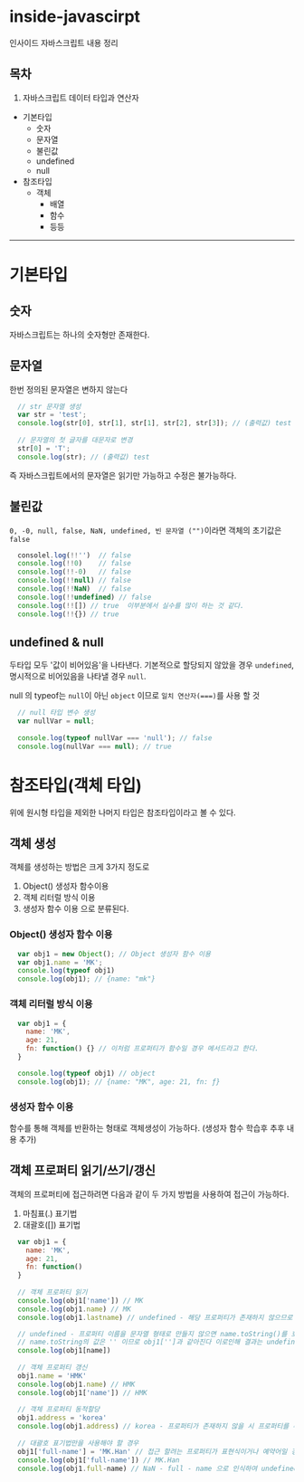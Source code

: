 # inside-javascirpt
인사이드 자바스크립트 내용 정리

## 목차
1. 자바스크립트 데이터 타입과 연산자
* 기본타입
  - 숫자
  - 문자열
  - 불린값
  - undefined
  - null
* 참조타입
  - 객체
    + 배열
    + 함수
    + 등등

---
# 기본타입
## 숫자
 자바스크립트는 하나의 숫자형만 존재한다.
## 문자열
  한번 정의된 문자열은 변하지 않는다
  ```javascript
    // str 문자열 생성
    var str = 'test';
    console.log(str[0], str[1], str[1], str[2], str[3]); // (출력값) test
    
    // 문자열의 첫 글자를 대문자로 변경
    str[0] = 'T';
    console.log(str); // (출력값) test
  ```
  즉 자바스크립트에서의 문자열은 읽기만 가능하고 수정은 불가능하다.
## 불린값
`0, -0, null, false, NaN, undefined, 빈 문자열 ("")`이라면 객체의 초기값은 `false`
```javascript
  consolel.log(!!'')  // false
  console.log(!!0)    // false
  console.log(!!-0)   // false
  console.log(!!null) // false
  console.log(!!NaN)  // false
  console.log(!!undefined) // false
  console.log(!![]) // true  이부분에서 실수를 많이 하는 것 같다.
  console.log(!!{}) // true
```
## undefined & null
  두타입 모두 '값이 비어있음'을 나타낸다.
  기본적으로 할당되지 않았을 경우 `undefined`, 명시적으로 비어있음을 나타낼 경우 `null`.
  
  null 의 typeof는 `null`이 아닌 `object` 이므로 `일치 연산자(===)`를 사용 할 것
  ```javascript
    // null 타입 변수 생성
    var nullVar = null;
    
    console.log(typeof nullVar === 'null'); // false
    console.log(nullVar === null); // true
  ```
# 참조타입(객체 타입)
  위에 원시형 타입을 제외한 나머지 타입은 참조타입이라고 볼 수 있다.
## 객체 생성
  객체를 생성하는 방법은 크게 3가지 정도로
  1. Object() 생성자 함수이용
  2. 객체 리터럴 방식 이용
  3. 생성자 함수 이용
  으로 분류된다.
### Object() 생성자 함수 이용
```javascript
  var obj1 = new Object(); // Object 생성자 함수 이용
  var obj1.name = 'MK';
  console.log(typeof obj1)
  console.log(obj1); // {name: "mk"}
```
### 객체 리터럴 방식 이용
```javascript
  var obj1 = {
    name: 'MK',
    age: 21,
    fn: function() {} // 이처럼 프로퍼티가 함수일 경우 메서드라고 한다.
  }

  console.log(typeof obj1) // object
  console.log(obj1); // {name: "MK", age: 21, fn: ƒ}
```
### 생성자 함수 이용
함수를 통해 객체를 반환하는 형태로 객체생성이 가능하다.
(생성자 함수 학습후 추후 내용 추가)

## 객체 프로퍼티 읽기/쓰기/갱신
객체의 프로퍼티에 접근하려면 다음과 같이 두 가지 방법을 사용하여 접근이 가능하다.
1. 마침표(.) 표기법
2. 대괄호([]) 표기법

```javascript
  var obj1 = {
    name: 'MK',
    age: 21,
    fn: function()
  }
  
  // 객체 프로퍼티 읽기
  console.log(obj1['name']) // MK
  console.log(obj1.name) // MK
  console.log(obj1.lastname) // undefined - 해당 프로퍼티가 존재하지 않으므로 undefined가 출력된다.

  // undefined - 프로퍼티 이름을 문자열 형태로 만들지 않으면 name.toString()를 호출하게 되는데,
  // name.toString의 값은 '' 이므로 obj1['']과 같아진다 이로인해 결과는 undefinde
  console.log(obj1[name])
  
  // 객체 프로퍼티 갱신
  obj1.name = 'HMK'
  console.log(obj1.name) // HMK
  console.log(obj1['name']) // HMK
  
  // 객체 프로퍼티 동적할당
  obj1.address = 'korea'
  console.log(obj1.address) // korea - 프로퍼티가 존재하지 않을 시 프로퍼티를 추가하여 korea 라는 값을 할당했다.
  
  // 대괄호 표기법만을 사용해야 할 경우
  obj1['full-name'] = 'MK.Han' // 접근 할려는 프로퍼티가 표현식이거나 예약어일 경우 대괄호 표기법만을 사용해야 한다.
  console.log(obj1['full-name']) // MK.Han
  console.log(obj1.full-name) // NaN - full - name 으로 인식하여 undefined - undefined = NaN
  
  
```
